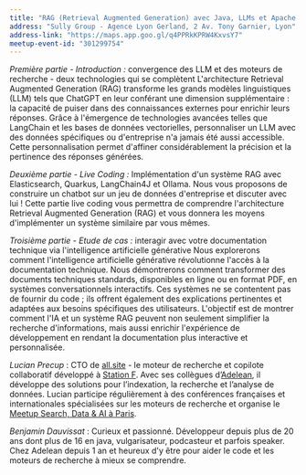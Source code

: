 ```yaml
---
title: "RAG (Retrieval Augmented Generation) avec Java, LLMs et Apache Lucene"
address: "Sully Group - Agence Lyon Gerland, 2 Av. Tony Garnier, Lyon"
address-link: "https://maps.app.goo.gl/q4PPRkKPRW4KxvsY7"
meetup-event-id: "301299754"
---
```


*Première partie - Introduction :* convergence des LLM et des moteurs de recherche - deux technologies qui se complètent
L'architecture Retrieval Augmented Generation (RAG) transforme les grands modèles linguistiques (LLM) tels que ChatGPT 
en leur conférant une dimension supplémentaire : 
la capacité de puiser dans des connaissances externes pour enrichir leurs réponses. 
Grâce à l'émergence de technologies avancées telles que LangChain  et les bases de données vectorielles, 
personnaliser un LLM avec des données spécifiques ou d'entreprise n'a jamais été aussi accessible. 
Cette personnalisation permet d'affiner considérablement la précision et la pertinence des réponses générées.

*Deuxième partie - Live Coding :* Implémentation d'un système RAG avec Elasticsearch, Quarkus, LangChain4J et Ollama.
Nous vous proposons de construire un chatbot sur un jeu de données d'entreprise et discuter avec lui ! 
Cette partie live coding vous permettra de comprendre l'architecture Retrieval Augmented Generation (RAG) 
et vous donnera les moyens d'implémenter un système similaire par vous mêmes.

*Troisième partie - Etude de cas :* interagir avec votre documentation technique via l'intelligence artificielle générative 
Nous explorerons comment l'intelligence artificielle générative révolutionne l'accès à la documentation technique. 
Nous démontrerons comment transformer des documents techniques standards, disponibles en ligne ou en format PDF, 
en systèmes conversationnels interactifs. 
Ces systèmes ne se contentent pas de fournir du code ; 
ils offrent également des explications pertinentes et adaptées aux besoins spécifiques des utilisateurs. 
L'objectif est de montrer comment l'IA et un système RAG peuvent non seulement simplifier la recherche d'informations, 
mais aussi enrichir l'expérience de développement en rendant la documentation plus interactive et personnalisée.

_Lucian Precup_ : CTO de [all.site](http://all.site/) - le moteur de recherche et copilote collaboratif développé à [Station F](https://stationf.co/). 
Avec ses collègues d’[Adelean](http://adelean.com/), il développe des solutions pour l’indexation, la recherche et l’analyse de données. 
Lucian participe régulièrement à des conférences françaises et internationales spécialisées sur les moteurs de recherche 
et organise le [Meetup Search, Data & AI à Paris](https://www.meetup.com/fr-FR/search-and-data/).

_Benjamin Dauvissat_ : Curieux et passionné. 
Développeur depuis plus de 20 ans dont plus de 16 en java, vulgarisateur, podcasteur et parfois speaker. 
Chez Adelean depuis 1 an et heureux d'y être pour aider le code et les moteurs de recherche à mieux se comprendre.